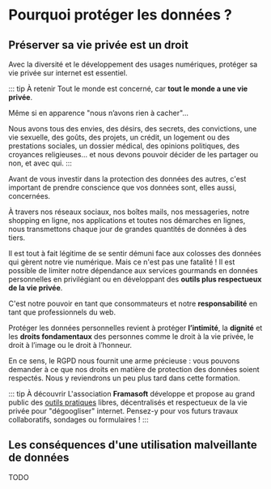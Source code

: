 # Pourquoi protéger les données ?

## Préserver sa vie privée est un droit

Avec la diversité et le développement des usages numériques, protéger sa vie privée sur internet est essentiel.

::: tip À retenir
Tout le monde est concerné, car **tout le monde a une vie privée**.

Même si en apparence "nous n’avons rien à cacher"... 

Nous avons tous des envies, des désirs, des secrets, des convictions, une vie sexuelle, des goûts, des projets, un crédit, 
un logement ou des prestations sociales, un dossier médical, des opinions politiques, des croyances religieuses... et nous devons pouvoir décider de les partager ou non, et avec qui.
:::

Avant de vous investir dans la protection des données des autres, c'est important de prendre conscience que vos données sont, elles aussi, concernées. 

À travers nos réseaux sociaux, nos boîtes mails, nos messageries, notre shopping en ligne, nos applications et toutes nos démarches en lignes,
nous transmettons chaque jour de grandes quantités de données à des tiers.

Il est tout à fait légitime de se sentir démuni face aux colosses des données qui gèrent notre vie numérique.
Mais ce n'est pas une fatalité ! 
Il est possible de limiter notre dépendance aux services gourmands en données personnelles en privilégiant ou en développant des **outils plus respectueux de la vie privée**.

C'est notre pouvoir en tant que consommateurs et notre **responsabilité** en tant que professionnels du web.

Protéger les données personnelles revient à protéger **l’intimité**, la **dignité** et les **droits fondamentaux** des personnes comme le droit à la vie privée,
le droit à l’image ou le droit à l’honneur.

En ce sens, le RGPD nous fournit une arme précieuse : vous pouvons demander à ce que nos droits en matière de protection des données soient respectés.
Nous y reviendrons un peu plus tard dans cette formation.

::: tip À découvrir
L'association **Framasoft** développe et propose au grand public des [outils pratiques](https://degooglisons-internet.org/fr/#tools) libres, décentralisés et respectueux de la vie privée pour "dégoogliser" internet.
Pensez-y pour vos futurs travaux collaboratifs, sondages ou formulaires !
:::

## Les conséquences d'une utilisation malveillante de données

TODO
